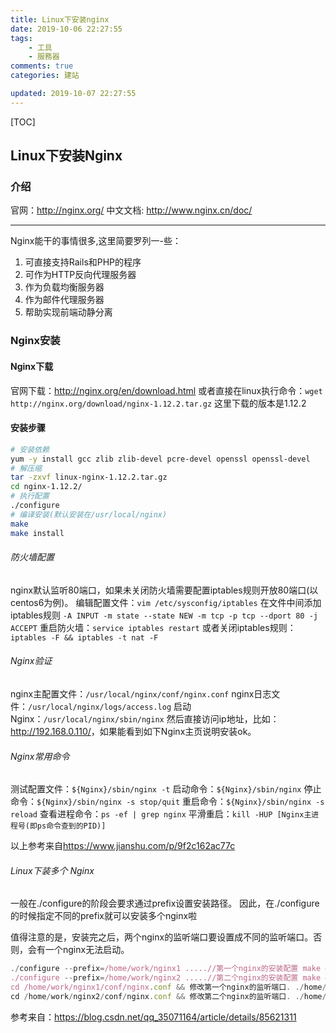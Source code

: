 ```yaml
---
title: Linux下安装nginx
date: 2019-10-06 22:27:55
tags:
    - 工具
    - 服務器
comments: true
categories: 建站

updated: 2019-10-07 22:27:55
---
```


[TOC]



## Linux下安装Nginx

### 介绍

官网：<http://nginx.org/>
中文文档: <http://www.nginx.cn/doc/>

---

Nginx能干的事情很多,这里简要罗列一-些：

1. 可直接支持Rails和PHP的程序
2. 可作为HTTP反向代理服务器
3. 作为负载均衡服务器
4. 作为邮件代理服务器
5. 帮助实现前端动静分离

### Nginx安装

#### **Nginx下载**

官网下载：<http://nginx.org/en/download.html>
或者直接在linux执行命令：`wget http://nginx.org/download/nginx-1.12.2.tar.gz`
这里下载的版本是1.12.2

#### **安装步骤**

```bash
# 安装依赖
yum -y install gcc zlib zlib-devel pcre-devel openssl openssl-devel
# 解压缩
tar -zxvf linux-nginx-1.12.2.tar.gz
cd nginx-1.12.2/
# 执行配置
./configure
# 编译安装(默认安装在/usr/local/nginx)
make
make install
```

###### 防火墙配置

nginx默认监听80端口，如果未关闭防火墙需要配置iptables规则开放80端口(以centos6为例)。
编辑配置文件：`vim /etc/sysconfig/iptables`
在文件中间添加iptables规则
`-A INPUT -m state --state NEW -m tcp -p tcp --dport 80 -j ACCEPT`
重启防火墙：`service iptables restart`
或者关闭iptables规则：`iptables -F && iptables -t nat -F`

###### Nginx验证

nginx主配置文件：`/usr/local/nginx/conf/nginx.conf`
nginx日志文件：`/usr/local/nginx/logs/access.log`
启动Nginx：`/usr/local/nginx/sbin/nginx`
然后直接访问ip地址，比如：<http://192.168.0.110/>，如果能看到如下Nginx主页说明安装ok。

###### Nginx常用命令

测试配置文件：`${Nginx}/sbin/nginx -t`
启动命令：`${Nginx}/sbin/nginx`
停止命令：`${Nginx}/sbin/nginx -s stop/quit`
重启命令：`${Nginx}/sbin/nginx -s reload`
查看进程命令：`ps -ef | grep nginx`
平滑重启：`kill -HUP [Nginx主进程号(即ps命令查到的PID)]`

以上参考来自<https://www.jianshu.com/p/9f2c162ac77c>

###### Linux下装多个  Nginx

一般在./configure的阶段会要求通过prefix设置安装路径。
因此，在./configure的时候指定不同的prefix就可以安装多个nginx啦

值得注意的是，安装完之后，两个nginx的监听端口要设置成不同的监听端口。否则，会有一个nginx无法启动。

```javascript
./configure --prefix=/home/work/nginx1 .....//第一个nginx的安装配置 make && make install
./configure --prefix=/home/work/nginx2 .....//第二个nginx的安装配置 make && make install
cd /home/work/nginx1/conf/nginx.conf && 修改第一个nginx的监听端口. ./home/work/nginx1/sbin/nginx
cd /home/work/nginx2/conf/nginx.conf && 修改第二个nginx的监听端口. ./home/work/nginx2/sbin/nginx
```

参考来自：<https://blog.csdn.net/qq_35071164/article/details/85621311>



